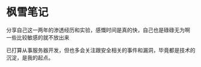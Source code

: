 # 枫雪笔记

分享自己这一两年的渗透经历和实验，感慨时间是真的快，自己也是碌碌无为啊
一些比较敏感的就不放出来

已打算从事服务器开发，但也多会关注跟安全相关的事件和漏洞，毕竟都是技术的沉淀，是我的起点。
